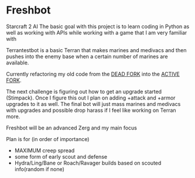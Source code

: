 # Freshbot
Starcraft 2 AI
The basic goal with this project is to learn coding in Python as well as
working with APIs while working with a game that I am very familiar with

Terrantestbot is a basic Terran that makes marines and medivacs and then pushes
into the enemy base when a certain number of marines are available.

Currently refactoring my old code from the [DEAD FORK](https://github.com/Dentosal/python-sc2) into the [ACTIVE FORK](https://github.com/BurnySc2/python-sc2).

The next challenge is figuring out how to get an upgrade started (Stimpack).
Once I figure this out I plan on adding +attack and +armor upgrades to it as well.
The final bot will just mass marines and medivacs with upgrades and
possible drop harass if I feel like working on Terran more.

Freshbot will be an advanced Zerg and my main focus

Plan is for (in order of importance)
 - MAXIMUM creep spread
 - some form of early scout and defense
 - Hydra/Ling/Bane or Roach/Ravager builds based on scouted info(random if none)
